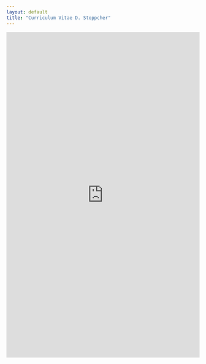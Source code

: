 ```yaml
---
layout: default
title: "Curriculum Vitae D. Stoppcher"
---
```

<embed src="https://dstoppacher.github.io/CV_DStoppacher_web.pdf" width="100%" height="850px"/>

